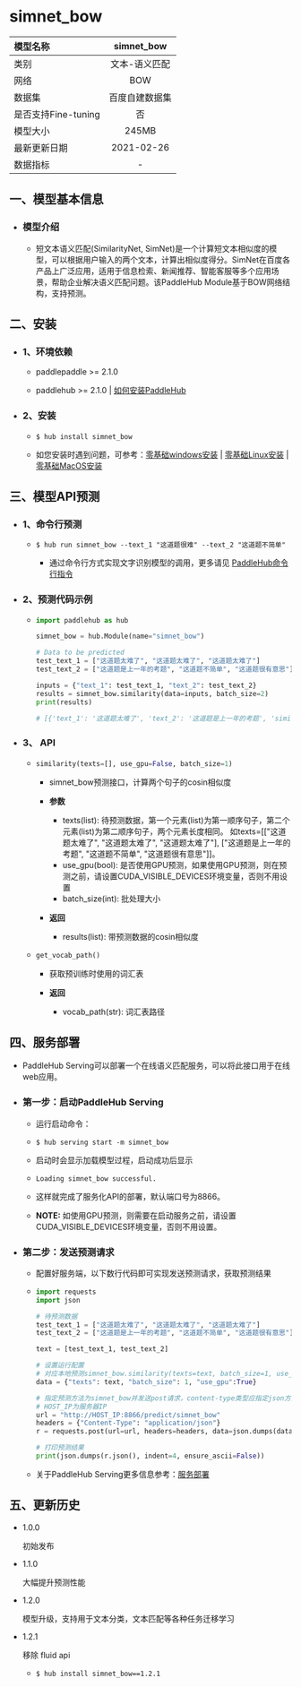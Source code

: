 # simnet_bow
|模型名称|simnet_bow|
| :--- | :---: |
|类别|文本-语义匹配|
|网络|BOW|
|数据集|百度自建数据集|
|是否支持Fine-tuning|否|
|模型大小|245MB|
|最新更新日期|2021-02-26|
|数据指标|-|


## 一、模型基本信息

- ### 模型介绍

  - 短文本语义匹配(SimilarityNet, SimNet)是一个计算短文本相似度的模型，可以根据用户输入的两个文本，计算出相似度得分。SimNet在百度各产品上广泛应用，适用于信息检索、新闻推荐、智能客服等多个应用场景，帮助企业解决语义匹配问题。该PaddleHub Module基于BOW网络结构，支持预测。

## 二、安装

- ### 1、环境依赖

  - paddlepaddle >= 2.1.0

  - paddlehub >= 2.1.0    | [如何安装PaddleHub](../../../../docs/docs_ch/get_start/installation.rst)

- ### 2、安装

  - ```shell
    $ hub install simnet_bow
    ```

  - 如您安装时遇到问题，可参考：[零基础windows安装](../../../../docs/docs_ch/get_start/windows_quickstart.md)
 | [零基础Linux安装](../../../../docs/docs_ch/get_start/linux_quickstart.md) | [零基础MacOS安装](../../../../docs/docs_ch/get_start/mac_quickstart.md)

## 三、模型API预测

- ### 1、命令行预测

  - ```shell
    $ hub run simnet_bow --text_1 "这道题很难" --text_2 "这道题不简单"
    ```
    - 通过命令行方式实现文字识别模型的调用，更多请见 [PaddleHub命令行指令](../../../../docs/docs_ch/tutorial/cmd_usage.rst)

- ### 2、预测代码示例

  - ```python
    import paddlehub as hub

    simnet_bow = hub.Module(name="simnet_bow")

    # Data to be predicted
    test_text_1 = ["这道题太难了", "这道题太难了", "这道题太难了"]
    test_text_2 = ["这道题是上一年的考题", "这道题不简单", "这道题很有意思"]

    inputs = {"text_1": test_text_1, "text_2": test_text_2}
    results = simnet_bow.similarity(data=inputs, batch_size=2)
    print(results)

    # [{'text_1': '这道题太难了', 'text_2': '这道题是上一年的考题', 'similarity': 0.689}, {'text_1': '这道题太难了', 'text_2': '这道题不简单', 'similarity': 0.855}, {'text_1': '这道题太难了', 'text_2': '这道题很有意思', 'similarity': 0.8166}]
    ```

- ### 3、 API

  - ```python
    similarity(texts=[], use_gpu=False, batch_size=1)
    ```

    - simnet_bow预测接口，计算两个句子的cosin相似度

    - **参数**

      - texts(list): 待预测数据，第一个元素(list)为第一顺序句子，第二个元素(list)为第二顺序句子，两个元素长度相同。
        如texts=[["这道题太难了", "这道题太难了", "这道题太难了"], ["这道题是上一年的考题", "这道题不简单", "这道题很有意思"]]。
      - use_gpu(bool): 是否使用GPU预测，如果使用GPU预测，则在预测之前，请设置CUDA_VISIBLE_DEVICES环境变量，否则不用设置
      - batch_size(int): 批处理大小

    - **返回**

      - results(list): 带预测数据的cosin相似度

  - ```python
    get_vocab_path()
    ```
    - 获取预训练时使用的词汇表

    - **返回**

      - vocab_path(str): 词汇表路径

## 四、服务部署

- PaddleHub Serving可以部署一个在线语义匹配服务，可以将此接口用于在线web应用。

- ### 第一步：启动PaddleHub Serving

  - 运行启动命令：

  - ```shell
    $ hub serving start -m simnet_bow
    ```

  - 启动时会显示加载模型过程，启动成功后显示

  - ```shell
    Loading simnet_bow successful.
    ```

  - 这样就完成了服务化API的部署，默认端口号为8866。

  - **NOTE:** 如使用GPU预测，则需要在启动服务之前，请设置CUDA_VISIBLE_DEVICES环境变量，否则不用设置。

- ### 第二步：发送预测请求

  - 配置好服务端，以下数行代码即可实现发送预测请求，获取预测结果

  - ```python
    import requests
    import json

    # 待预测数据
    test_text_1 = ["这道题太难了", "这道题太难了", "这道题太难了"]
    test_text_2 = ["这道题是上一年的考题", "这道题不简单", "这道题很有意思"]

    text = [test_text_1, test_text_2]

    # 设置运行配置
    # 对应本地预测simnet_bow.similarity(texts=text, batch_size=1, use_gpu=True)
    data = {"texts": text, "batch_size": 1, "use_gpu":True}

    # 指定预测方法为simnet_bow并发送post请求，content-type类型应指定json方式
    # HOST_IP为服务器IP
    url = "http://HOST_IP:8866/predict/simnet_bow"
    headers = {"Content-Type": "application/json"}
    r = requests.post(url=url, headers=headers, data=json.dumps(data))

    # 打印预测结果
    print(json.dumps(r.json(), indent=4, ensure_ascii=False))
    ```

  - 关于PaddleHub Serving更多信息参考：[服务部署](../../../../docs/docs_ch/tutorial/serving.md)

## 五、更新历史

* 1.0.0

  初始发布

* 1.1.0

  大幅提升预测性能

* 1.2.0

  模型升级，支持用于文本分类，文本匹配等各种任务迁移学习

* 1.2.1

  移除 fluid api

  - ```shell
    $ hub install simnet_bow==1.2.1
    ```
